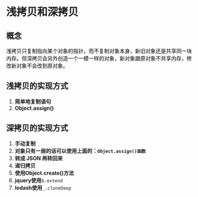 # 浅拷贝和深拷贝

## 概念
<span data-type="color" style="color: rgb(0, 0, 0);"><span data-type="background" style="background-color: rgba(255, 255, 255, 0.8);">浅拷贝只复制指向某个对象的指针，而不复制对象本身，新旧对象还是共享同一块内存。但深拷贝会另外创造一个一模一样的对象，新对象跟原对象不共享内存，修改新对象不会改到原对象。</span></span>
## 浅拷贝的实现方式
1. __简单地复制语句__
2. __Object.assign()__
## 深拷贝的实现方式
1. __手动复制__
2. <strong>对象只有一层的话可以使用上面的：</strong><strong><code>Object.assign()函数</code></strong>
3. __转成 JSON 再转回来__
4. __递归拷贝__
5. __使用Object.create()方法__
6. __jquery使用__`$.extend`
7. __lodash使用__`_.cloneDeep`


